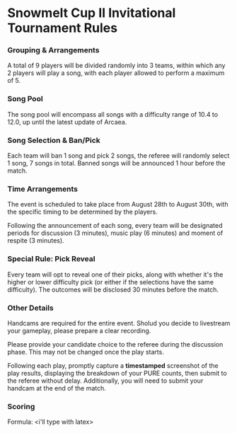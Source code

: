 # Snowmelt Cup II Invitational Tournament Rules

### Grouping & Arrangements

A total of 9 players will be divided randomly into 3 teams,
within which any 2 players will play a song,
with each player allowed to perform a maximum of 5.

### Song Pool

The song pool will encompass all songs
with a difficulty range of 10.4 to 12.0,
up until the latest update of Arcaea.

### Song Selection & Ban/Pick

Each team will ban 1 song and pick 2 songs,
the referee will randomly select 1 song,
7 songs in total.
Banned songs will be announced 1 hour before the match.

### Time Arrangements

The event is scheduled to take place from August 28th to August 30th,
with the specific timing to be determined by the players.

Following the announcement of each song,
every team will be designated periods for discussion (3 minutes),
music play (6 minutes) and moment of respite (3 minutes).

### Special Rule: Pick Reveal

Every team will opt to reveal one of their picks,
along with whether it's the higher or lower difficulty pick <!-- hmm -->
(or either if the selections have the same difficulty).
The outcomes will be disclosed 30 minutes before the match.

### Other Details

Handcams are required for the entire event.
Sholud you decide to livestream your gameplay,
please prepare a clear recording.

Please provide your candidate choice to the referee
during the discussion phase.
This may not be changed once the play starts.

Following each play,
promptly capture a **timestamped** screenshot
of the play results,
displaying the breakdown of your PURE counts,
then submit to the referee without delay.
Additionally, you will need to submit your handcam
at the end of the match.

### Scoring

Formula: \<i'll type with latex>
